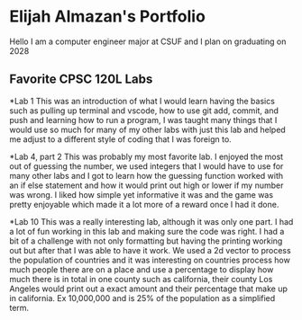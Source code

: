 
# Elijah Almazan's Portfolio

Hello I am a computer engineer major at CSUF and I plan on graduating on 2028

## Favorite CPSC 120L Labs

*Lab 1
	This was an introduction of what I would learn having the basics such as pulling up terminal and vscode, how to use git add, commit, and push and learning how to run a program, I was taught many things that I would use so much for many of my other labs with just this lab and helped me adjust to a different style of coding that I was foreign to.

*Lab 4, part 2
	This was probably my most favorite lab. I enjoyed the most out of guessing the number, we used integers that I would have to use for many other labs and I got to learn how the guessing function worked with an if else statement and how it would print out high or lower if my number was wrong. I liked how simple yet informative it was and the game was pretty enjoyable which made it a lot more of a reward once I had it done.

*Lab 10
	This was a really interesting lab, although it was only one part. I had a lot of fun working in this lab and making sure the code was right. I had a bit of a challenge with not only formatting but having the printing working out but after that I was able to have it work. We used a 2d vector to process the population of countries and it was interesting on countries process how much people there are on a place and use a percentage to display how much there is in total in one county such as california, their county Los Angeles would print out a exact amount and their percentage that make up in california. Ex 10,000,000 and is 25% of the population as a simplified term.
